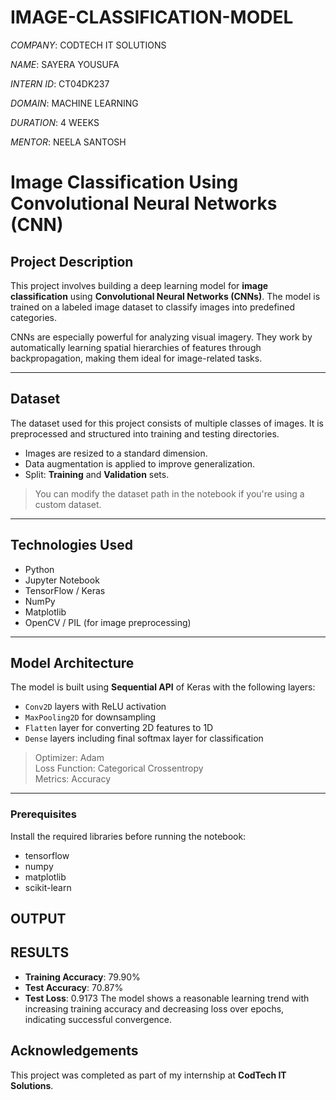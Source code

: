 # IMAGE-CLASSIFICATION-MODEL

*COMPANY*: CODTECH IT SOLUTIONS

*NAME*: SAYERA YOUSUFA

*INTERN ID*: CT04DK237

*DOMAIN*: MACHINE LEARNING

*DURATION*: 4 WEEKS

*MENTOR*: NEELA SANTOSH

#  Image Classification Using Convolutional Neural Networks (CNN)

##  Project Description

This project involves building a deep learning model for **image classification** using **Convolutional Neural Networks (CNNs)**. The model is trained on a labeled image dataset to classify images into predefined categories.

CNNs are especially powerful for analyzing visual imagery. They work by automatically learning spatial hierarchies of features through backpropagation, making them ideal for image-related tasks.

---

##  Dataset

The dataset used for this project consists of multiple classes of images. It is preprocessed and structured into training and testing directories.

- Images are resized to a standard dimension.
- Data augmentation is applied to improve generalization.
- Split: **Training** and **Validation** sets.

> You can modify the dataset path in the notebook if you're using a custom dataset.

---

##  Technologies Used

- Python
- Jupyter Notebook
- TensorFlow / Keras
- NumPy
- Matplotlib
- OpenCV / PIL (for image preprocessing)

---

##  Model Architecture

The model is built using **Sequential API** of Keras with the following layers:

- `Conv2D` layers with ReLU activation
- `MaxPooling2D` for downsampling
- `Flatten` layer for converting 2D features to 1D
- `Dense` layers including final softmax layer for classification

> Optimizer: Adam  
> Loss Function: Categorical Crossentropy  
> Metrics: Accuracy

---

###  Prerequisites

Install the required libraries before running the notebook:
* tensorflow
* numpy
* matplotlib
* scikit-learn

## OUTPUT


##  RESULTS

-  **Training Accuracy**: 79.90%
-  **Test Accuracy**: 70.87%
-  **Test Loss**: 0.9173
The model shows a reasonable learning trend with increasing training accuracy and decreasing loss over epochs, indicating successful convergence.

##  Acknowledgements

This project was completed as part of my internship at **CodTech IT Solutions**.




